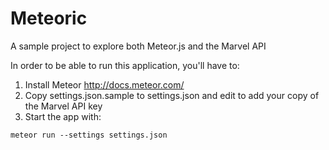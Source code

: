 Meteoric
========

A sample project to explore both Meteor.js and the Marvel API

In order to be able to run this application, you'll have to:

1. Install Meteor http://docs.meteor.com/
2. Copy settings.json.sample to settings.json and edit to add your copy of the Marvel API key
3. Start the app with:

```
meteor run --settings settings.json
```
